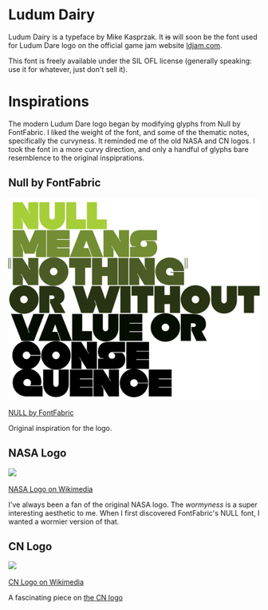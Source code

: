 # Ludum Dairy
Ludum Dairy is a typeface by Mike Kasprzak. It ~~is~~ will soon be the font used for Ludum Dare logo on the official game jam website [ldjam.com](https://ldjam.com).

This font is freely available under the SIL OFL license (generally speaking: use it for whatever, just don't sell it).

# Inspirations
The modern Ludum Dare logo began by modifying glyphs from Null by FontFabric. I liked the weight of the font, and some of the thematic notes, specifically the curvyness. It reminded me of the old NASA and CN logos. I took the font in a more curvy direction, and only a handful of glyphs bare resemblence to the original inspiprations.

## Null by FontFabric
![](https://raw.githubusercontent.com/mikekasprzak/font-ludum-dairy/reference/reference/null.png)

[NULL by FontFabric](https://www.fontfabric.com/fonts/null/)

Original inspiration for the logo. 

## NASA Logo
![](https://upload.wikimedia.org/wikipedia/commons/thumb/a/a3/NASA_Worm_logo.svg/512px-NASA_Worm_logo.svg.png)

[NASA Logo on Wikimedia](https://commons.wikimedia.org/wiki/File:NASA_Worm_logo.svg)

I've always been a fan of the original NASA logo. The _wormyness_ is a super interesting aesthetic to me. When I first discovered FontFabric's NULL font, I wanted a wormier version of that.

## CN Logo

![](https://upload.wikimedia.org/wikipedia/commons/thumb/c/cc/CN_Logo.svg/500px-CN_Logo.svg.png)

[CN Logo on Wikimedia](https://commons.wikimedia.org/wiki/File:CN_Logo.svg)

A fascinating piece on [the CN logo](https://imjustcreative.com/cn-logo-designed-by-allan-fleming/2012/01/01)


